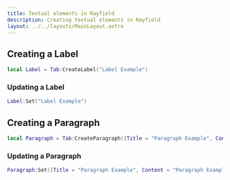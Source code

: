```yaml
---
title: Textual elements in Rayfield
description: Creating textual elements in Rayfield
layout: ../../layouts/MainLayout.astro
---
```


## Creating a Label

```lua
local Label = Tab:CreateLabel("Label Example")
```

### Updating a Label

```lua
Label:Set("Label Example")
```

## Creating a Paragraph

```lua
local Paragraph = Tab:CreateParagraph({Title = "Paragraph Example", Content = "Paragraph Example"})
```

### Updating a Paragraph

```lua
Paragraph:Set({Title = "Paragraph Example", Content = "Paragraph Example"})
```
